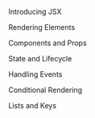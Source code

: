 Introducing JSX

Rendering Elements

Components and Props

State and Lifecycle

Handling Events

Conditional Rendering

Lists and Keys

